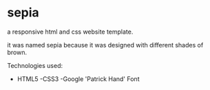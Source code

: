 # sepia
a responsive html and css website template.

it was named sepia because it was designed with different shades of brown.

Technologies used:
- HTML5
-CSS3
-Google 'Patrick Hand' Font
